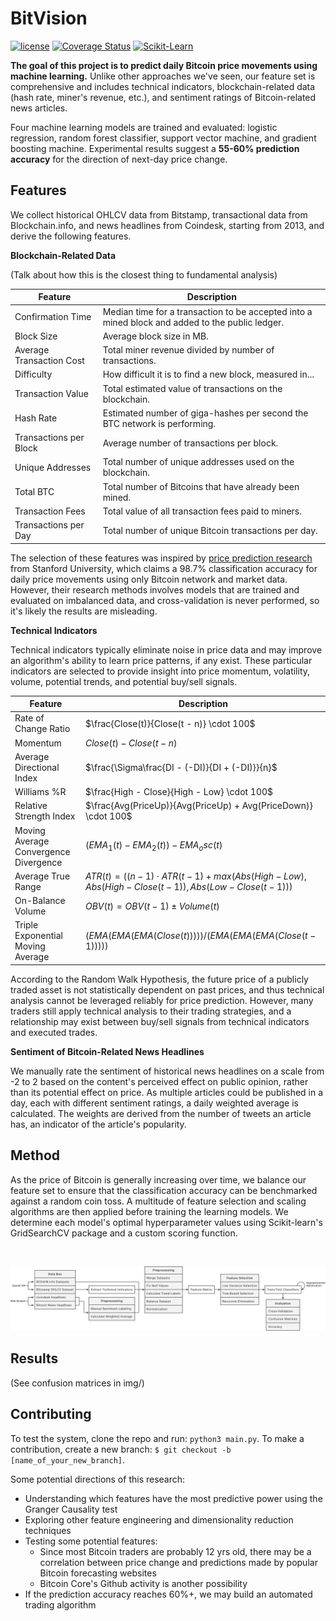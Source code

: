BitVision
======
[![license](https://img.shields.io/github/license/mashape/apistatus.svg)]()
[![Coverage Status](https://coveralls.io/repos/github/shobrook/BitVision/badge.svg?branch=master)](https://coveralls.io/github/shobrook/BitVision?branch=master)
[![Scikit-Learn](https://img.shields.io/badge/Sklearn-0.19.1-yellow.svg)](http://scikit-learn.org/stable/)


**The goal of this project is to predict daily Bitcoin price movements using machine learning.** Unlike other approaches we've seen, our feature set is comprehensive and includes technical indicators, blockchain-related data (hash rate, miner's revenue, etc.), and sentiment ratings of Bitcoin-related news articles.


Four machine learning models are trained and evaluated: logistic regression, random forest classifier, support vector machine, and gradient boosting machine. Experimental results suggest a **55-60% prediction accuracy** for the direction of next-day price change.

## Features

We collect historical OHLCV data from Bitstamp, transactional data from Blockchain.info, and news headlines from Coindesk, starting from 2013, and derive the following features.

**Blockchain-Related Data**

(Talk about how this is the closest thing to fundamental analysis)

| Feature|  Description	|
| --- | --- |
| Confirmation Time | Median time for a transaction to be accepted into a mined block and added to the public ledger. |
| Block Size | Average block size in MB. |
| Average Transaction Cost | Total miner revenue divided by number of transactions. |
| Difficulty | How difficult it is to find a new block, measured in... |
| Transaction Value | Total estimated value of transactions on the blockchain. |
| Hash Rate | Estimated number of giga-hashes per second the BTC network is performing. |
| Transactions per Block | Average number of transactions per block. |
| Unique Addresses | Total number of unique addresses used on the blockchain. |
| Total BTC | Total number of Bitcoins that have already been mined. |
| Transaction Fees | Total value of all transaction fees paid to miners. |
| Transactions per Day | Total number of unique Bitcoin transactions per day. |

The selection of these features was inspired by [price prediction research](https://pdfs.semanticscholar.org/e065/3631b4a476abf5276a264f6bbff40b132061.pdf?_ga=2.213991569.764097240.1515916169-1482452711.1513173539) from Stanford University, which claims a 98.7% classification accuracy for daily price movements using only Bitcoin network and market data. However, their research methods involves models that are trained and evaluated on imbalanced data, and cross-validation is never performed, so it's likely the results are misleading.

**Technical Indicators**

Technical indicators typically eliminate noise in price data and may improve an algorithm's ability to learn price patterns, if any exist. These particular indicators are selected to provide insight into price momentum, volatility, volume, potential trends, and potential buy/sell signals.

| Feature|  Description	|
| --- | --- |
| Rate of Change Ratio | $\frac{Close(t)}{Close(t - n)} \cdot 100$ |
| Momentum | $Close(t) - Close(t - n)$ |
| Average Directional Index | $\frac{\Sigma\frac{DI - (-DI)}{DI + (-DI)}}{n}$ |
| Williams %R | $\frac{High - Close}{High - Low} \cdot 100$ |
| Relative Strength Index | $\frac{Avg(PriceUp)}{Avg(PriceUp) + Avg(PriceDown)} \cdot 100$ |
| Moving Average Convergence Divergence | $(EMA_1(t) - EMA_2(t)) - EMA_osc(t)$ |
| Average True Range | $ATR(t) = ((n - 1) \cdot ATR(t - 1) + max(Abs(High - Low), Abs(High - Close(t - 1)), Abs(Low - Close(t - 1)))$ |
| On-Balance Volume | $OBV(t) = OBV(t - 1) \pm Volume(t)$ |
| Triple Exponential Moving Average | $(EMA(EMA(EMA(Close(t)))))/(EMA(EMA(EMA(Close(t - 1)))))$ |

According to the Random Walk Hypothesis, the future price of a publicly traded asset is not statistically dependent on past prices, and thus technical analysis cannot be leveraged reliably for price prediction. However, many traders still apply technical analysis to their trading strategies, and a relationship may exist between buy/sell signals from technical indicators and executed trades.

**Sentiment of Bitcoin-Related News Headlines**

We manually rate the sentiment of historical news headlines on a scale from -2 to 2 based on the content's perceived effect on public opinion, rather than its potential effect on price. As multiple articles could be published in a day, each with different sentiment ratings, a daily weighted average is calculated. The weights are derived from the number of tweets an article has, an indicator of the article's popularity.

## Method

As the price of Bitcoin is generally increasing over time, we balance our feature set to ensure that the classification accuracy can be benchmarked against a random coin toss. A multitude of feature selection and scaling algorithms are then applied before training the learning models. We determine each model's optimal hyperparameter values using Scikit-learn's GridSearchCV package and a custom scoring function.

<br />

![BitVision Pipeline](img/flowchart.png)

## Results

(See confusion matrices in img/)

## Contributing

To test the system, clone the repo and run: `python3 main.py`. To make a contribution, create a new branch: `$ git checkout -b [name_of_your_new_branch]`.


Some potential directions of this research:
* Understanding which features have the most predictive power using the Granger Causality test
* Exploring other feature engineering and dimensionality reduction techniques
* Testing some potential features:
	* Since most Bitcoin traders are probably 12 yrs old, there may be a correlation between price change and predictions made by popular Bitcoin forecasting websites
	* Bitcoin Core's Github activity is another possibility
* If the prediction accuracy reaches 60%+, we may build an automated trading algorithm
